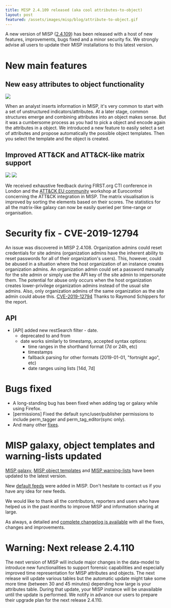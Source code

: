 ```yaml
---
title: MISP 2.4.109 released (aka cool attributes-to-object)
layout: post
featured: /assets/images/misp/blog/attribute-to-object.gif
---
```


A new version of MISP ([2.4.109](https://github.com/MISP/MISP/tree/v2.4.109)) has been released with a host of new features, improvements, bugs fixed and a minor security fix. We strongly advise all users to update their MISP installations to this latest version.

# New main features

## New easy attributes to object functionality

![](https://www.misp-project.org/assets/images/misp/blog/attribute-to-object.gif)

When an analyst inserts information in MISP, it's very common to start with a set of unstructured indicators/attributes. At a later stage, common structures emerge and combining attributes into an object makes sense. But it was a cumbersome process as you had to pick a object and encode again the attributes in a object. We introduced a new feature to easily select a set of attributes and propose automatically the possible object templates. Then you select the template and the object is created.

## Improved ATT&CK and ATT&CK-like matrix support

![](https://www.misp-project.org/assets/images/misp/blog/attack-new.png)
![](https://www.misp-project.org/assets/images/misp/blog/fraud-tactics.png)

We received exhaustive feedback during FIRST.org CTI conference in London and the [ATT&CK EU community](https://www.attack-community.org/) workshop at Eurocontrol concerning the ATT&CK integration in MISP. The matrix visualisation is improved by sorting the elements based on their scores. The statistics for all the matrix-like galaxy can now be easily queried per time-range or organisation.

# Security fix - CVE-2019-12794

An issue was discovered in MISP 2.4.108. Organization admins could reset credentials for site admins (organization admins have the inherent ability to reset passwords for all of their organization's users). This, however, could be abused in a situation where the host organization of an instance creates organization admins. An organization admin could set a password manually for the site admin or simply use the API key of the site admin to impersonate them. The potential for abuse only occurs when the host organization creates lower-privilege organization admins instead of the usual site admins. Also, only organization admins of the same organization as the site admin could abuse this. [CVE-2019-12794](https://cve.circl.lu/cve/CVE-2019-12794) Thanks to Raymond Schippers for the report.

## API

- [API] added new restSearch filter - date.
  - deprecated to and from
  - date works similarly to timestamp, accepted syntax options:
    - time ranges in the shorthand format (7d or 24h, etc)
    - timestamps
    - fallback parsing for other formats (2019-01-01, "fortnight ago", etc)
    - date ranges using lists [14d, 7d]

# Bugs fixed

- A long-standing bug has been fixed when adding tag or galaxy while using Firefox.
- [permissions] Fixed the default sync/user/publisher permissions to include perm_tagger and perm_tag_editor(sync only).
- And many other [fixes](https://www.misp-project.org/Changelog.txt).

# MISP galaxy, object templates and warning-lists updated

[MISP galaxy](https://www.misp-project.org/galaxy.html), [MISP object templates](https://www.misp-project.org/objects.html) and [MISP warning-lists](https://github.com/MISP/misp-warninglists/) have been updated to the latest version.

New [default feeds](https://www.misp-project.org/feeds/) were added in MISP. Don't hesitate to contact us if you have any idea for new feeds.

We would like to thank all the contributors, reporters and users who have helped us in the past months to improve MISP and information sharing at large.

As always, a detailed and [complete changelog is available](https://www.misp-project.org/Changelog.txt) with all the fixes, changes and improvements.

# Warning: Next release 2.4.110

The next version of MISP will include major changes in the data-model to introduce new functionalities to support forensic capabilities and especially improved time representation for MISP attributes and objects. The next release will update various tables but the automatic update might take some more time (between 30 and 45 minutes) depending how large is your attributes table. During that update, your MISP instance will be unavailable until the update is performed. We notify in advance our users to prepare their upgrade plan for the next release 2.4.110.

